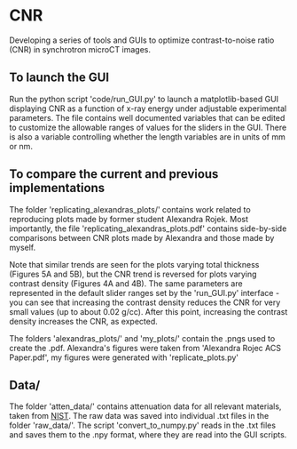 # CNR

Developing a series of tools and GUIs to optimize contrast-to-noise ratio (CNR) in synchrotron microCT images.

## To launch the GUI

Run the python script 'code/run_GUI.py' to launch a matplotlib-based GUI displaying CNR as a function of x-ray energy under adjustable experimental parameters. The file contains well documented variables that can be edited to customize the allowable ranges of values for the sliders in the GUI. There is also a variable controlling whether the length variables are in units of mm or nm. 

## To compare the current and previous implementations

The folder 'replicating_alexandras_plots/' contains work related to reproducing plots made by former student Alexandra Rojek. Most importantly, the file 'replicating_alexandras_plots.pdf' contains side-by-side comparisons between CNR plots made by Alexandra and those made by myself.

Note that similar trends are seen for the plots varying total thickness (Figures 5A and 5B), but the CNR trend is reversed for plots varying contrast density (Figures 4A and 4B). The same parameters are represented in the default slider ranges set by the 'run_GUI.py' interface - you can see that increasing the contrast density reduces the CNR for very small values (up to about 0.02 g/cc). After this point, increasing the contrast density increases the CNR, as expected. 

The folders 'alexandras_plots/' and 'my_plots/' contain the .pngs used to create the .pdf. Alexandra's figures were taken from 'Alexandra Rojec ACS Paper.pdf', my figures were generated with 'replicate_plots.py'

## Data/

The folder 'atten_data/' contains attenuation data for all relevant materials, taken from [NIST](https://physics.nist.gov/PhysRefData/FFast/html/form.html). The raw data was saved into individual .txt files in the folder 'raw_data/'. The script 'convert_to_numpy.py' reads in the .txt files and saves them to the .npy format, where they are read into the GUI scripts. 
